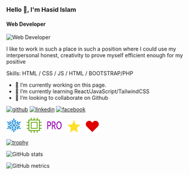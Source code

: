 ### Hello 👋, I'm Hasid Islam
#### Web Developer
![Web Developer](https://avatars.githubusercontent.com/u/95927162?v=4)

I like to work in such a place in such a position where I could use my interpersonal honest, creativity to prove myself efficient enough for my positive

Skills: HTML / CSS / JS / HTML / BOOTSTRAP/PHP

- 🔭 I’m currently working on this page. 
- 🌱 I’m currently learning React/JavaScript/TailwindCSS 
- 👯 I’m looking to collaborate on Github 


[<img src='https://cdn.jsdelivr.net/npm/simple-icons@3.0.1/icons/github.svg' alt='github' height='40'>](https://github.com/hasidislam)  [<img src='https://cdn.jsdelivr.net/npm/simple-icons@3.0.1/icons/linkedin.svg' alt='linkedin' height='40'>](https://www.linkedin.com/in/in/hasid-islam-310a93184//)  [<img src='https://cdn.jsdelivr.net/npm/simple-icons@3.0.1/icons/facebook.svg' alt='facebook' height='40'>](https://www.facebook.com/mdhasidislam.hasid)  

<a href='https://archiveprogram.github.com/'><img src='https://raw.githubusercontent.com/acervenky/animated-github-badges/master/assets/acbadge.gif' width='40' height='40'></a> <a href='https://docs.github.com/en/developers'><img src='https://raw.githubusercontent.com/acervenky/animated-github-badges/master/assets/devbadge.gif' width='40' height='40'></a> <a href='https://github.com/pricing'><img src='https://raw.githubusercontent.com/acervenky/animated-github-badges/master/assets/pro.gif' width='40' height='40'></a> <a href='https://stars.github.com/'><img src='https://raw.githubusercontent.com/acervenky/animated-github-badges/master/assets/starbadge.gif' width='35' height='35'></a> <a href='https://docs.github.com/en/github/supporting-the-open-source-community-with-github-sponsors'><img src='https://raw.githubusercontent.com/acervenky/animated-github-badges/master/assets/sponsorbadge.gif' width='35' height='35'></a> 

[![trophy](https://github-profile-trophy.vercel.app/?username=hasidislam)](https://github.com/ryo-ma/github-profile-trophy)

![GitHub stats](https://github-readme-stats.vercel.app/api?username=hasidislam&show_icons=true&count_private=true)  

![GitHub metrics](https://metrics.lecoq.io/hasidislam)  

